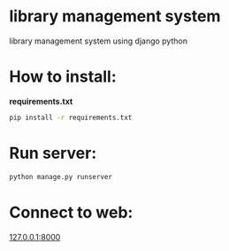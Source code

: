 # library management system

library management system using django python

# How to install:

**requirements.txt** 
```bash
pip install -r requirements.txt
```

# Run server:
```bash
python manage.py runserver
```

# Connect to web:
[127.0.0.1:8000](127.0.0.1:8000)
